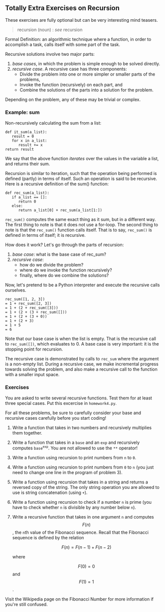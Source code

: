 ## Totally Extra Exercises on Recursion

These exercises are fully optional but can be very interesting mind teasers.

> recursion (noun)
> : *see* recursion

Formal Definition: an algorithmic technique where a function, in order to
accomplish a task, calls itself with some part of the task.

Recursive solutions involve two major parts:

1. *base cases*, in which the problem is simple enough to be solved directly.
2. *recursive case*.
	A recursive case has three components:
	* Divide the problem into one or more simpler or smaller parts of the problems,
	* Invoke the function (recursively) on each part, and
	* Combine the solutions of the parts into a solution for the problem.

Depending on the problem, any of these may be trivial or complex.

### Example: sum

Non-recursively calculating the sum from a list:

	def it_sum(a_list):
	   result = 0
	   for x in a_list:
	      result += x
	return result

We say that the above function *iterates* over the values in the variable a
list, and returns their sum.

Recursion is similar to iteration, such that the operation being performed is
defined (partly) in terms of itself. Such an operation is said to be
recursive. Here is a recursive definition of the sum() function:

	def rec_sum(a_list):
	   if a_list == []:
	      return 0
	   else:
	      return a_list[0] + rec_sum(a_list[1:])

`rec_sum()` computes the same exact thing as it sum, but in a different way.
The first thing to note is that it does not use a for-loop. The second thing
to note is that the `rec_sum()` function calls itself. That is to say,
`rec_sum()` is defined in terms of itself; it is recursive.

How does it work? Let's go through the parts of recursion:

1. *base case*: what is the base case of rec_sum?
2. *recursive case*:
	* how do we divide the problem?
	* where do we invoke the function recursively?
	* finally, where do we combine the solutions?

Now, let's pretend to be a Python interpreter and execute the recursive calls ourselves.

	rec_sum([1, 2, 3])
	= 1 + rec_sum([2, 3])
	= 1 + (2 + rec_sum([3]))
	= 1 + (2 + (3 + rec_sum([]))
	= 1 + (2 + (3 + 0))
	= 1 + (2 + 3)
	= 1 + 5
	= 6

Note that our base case is when the list is empty. That is the recursive call
to `rec_sum([])`, which evaluates to 0. A base case is very important: it is
the stopping point for recursion.

The recursive case is demonstrated by calls to `rec_sum` where the argument is
a non-empty list. During a recursive case, we make incremental progress
towards solving the problem, and also make a recursive call to the function
with a smaller input space.

### Exercises

You are asked to write several recursive functions. Test them for at least
three special cases. Put this excercise in `homework4.py`.

For all these problems, be sure to carefully consider your base and recursive
cases carefully before you start coding!

1. Write a function that takes in two numbers and recursively multiplies them
   together.

2. Write a function that takes in a `base` and an `exp` and recursively computes
   `base`<sup>`exp`</sup>. You are not allowed to use the `**` operator!

3. Write a function using recursion to print numbers from `n` to `0`.

4. Write a function using recursion to print numbers from `0` to `n` (you just
   need to change one line in the program of problem 3).

5. Write a function using recursion that takes in a string and returns a
   reversed copy of the string. The only string operation you are allowed to use
   is string concatenation (using `+`).

6. Write a function using recursion to check if a number `n` is prime (you have
   to check whether `n` is divisible by any number below `n`).

7. Write a recursive function that takes in one argument `n` and computes
   $$F(n)$$, the `n`th value of the Fibonacci sequence. Recall that the Fibonacci
   sequence is defined by the relation

   $$F(n) = F(n−1) + F(n−2)$$

   where

   $$F(0) = 0$$ and $$F(1) = 1$$.

Visit the Wikipedia page on the Fibonacci Number for more information if
you're still confused.
